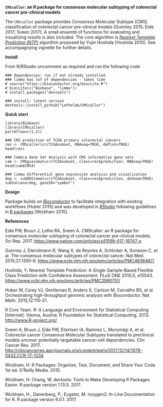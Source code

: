 **`CMScaller`: an R package for consensus molecular subtyping of colorectal cancer pre-clinical models**

The `CMScaller` package provides Consensus Molecular Subtype (CMS) classification of colorectal cancer pre-clinical models [Guinney 2015; Eide 2017; Sveen 2017]. A small ensembl of functions for evaluating and visualizing results is also included. The core algorithm is *[Nearest Template Prediction (NTP)](http://journals.plos.org/plosone/article?id=10.1371/journal.pone.0015543)* algorithm proposed by Yujin Hoshida [Hoshida 2010]. See accompagnying vignette for further details.

**Install**

From R/RStudio uncomment as required and run the following code 

```{r}
### dependencies: run if not already installed
### limma has lof of dependencies - takes time
# source("https://bioconductor.org/biocLite.R")
# biocLite(c("Biobase", "limma"))
# install.packages("devtools")

### install: latest version
devtools::install_github("Lothelab/CMScaller")
```

**Quick start**

```{r}
library(Biobase)
library(CMScaller)
par(mfrow=c(1,2))

### CMS prediction of TCGA primary colorectal cancers
res <- CMScaller(crcTCGAsubset, RNAseq=TRUE, doPlot=TRUE)
head(res)

### Camera Gene Set Analysis with CMS informative gene sets
cam <- CMSgsa(emat=crcTCGAsubset, class=res$prediction, RNAseq=TRUE)
head(cam$CMS4)

### limma differential gene expression analysis and visualization
deg <- subDEG(emat=crcTCGAsubset, class=res$prediction, doVoom=TRUE)
subVolcano(deg, geneID="symbol")
```

**Design**

Package builds on *[Bioconductor](http://bioconductor.org/)* to facilitate integration with existing workflows [Huber 2015] and was developed in *[RStudio](https://www.rstudio.com/)* following guidelines in [R packages](http://r-pkgs.had.co.nz/) [Wickham 2015].

**References**

Eide PW, Bruun J, Lothe RA, Sveen A. CMScaller: an R package for consensus molecular subtyping of colorectal cancer pre-clinical models. Sci Rep. 2017. https://www.nature.com/articles/s41598-017-16747-x

Guinney J, Dienstmann R, Wang X, de Reynies A, Schlicker A, Soneson C, et al. The consensus molecular subtypes of colorectal cancer. Nat Med. 2015;21:1350-6. https://www.ncbi.nlm.nih.gov/pmc/articles/PMC4636487/

Hoshida, Y. Nearest Template Prediction: A Single-Sample-Based Flexible Class Prediction with Confidence Assessment. PLoS ONE 2010;5, e15543.  https://www.ncbi.nlm.nih.gov/pmc/articles/PMC2990751/ 

Huber W, Carey VJ, Gentleman R, Anders S, Carlson M, Carvalho BS, et al. Orchestrating high-throughput genomic analysis with Bioconductor. Nat Meth. 2015;12:115–21. 

R Core Team. R: A Language and Environment for Statistical Computing [Internet]. Vienna, Austria: R Foundation for Statistical Computing; 2013. http://www.R-project.org/

Sveen A, Bruun J, Eide PW, Eilertsen IA, Ramirez L, Murumägi A, et al. Colorectal cancer Consensus Molecular Subtypes translated to preclinical models uncover potentially targetable cancer-cell dependencies. Clin Cancer Res. 2017. http://clincancerres.aacrjournals.org/content/early/2017/12/14/1078-0432.CCR-17-1234

Wickham, H. R Packages: Organize, Test, Document, and Share Your Code. 1st ed. O’Reilly Media. 2015.

Wickham, H. Chang, W. devtools: Tools to Make Developing R Packages Easier. R package version 1.13.0. 2017.

Wickham, H., Danenberg, P., Eugster, M. roxygen2: In-Line Documentation for R. R package version 6.0.1. 2017.

